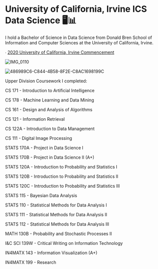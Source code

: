 # University of California, Irvine ICS Data Science 🖥️📊

I hold a Bachelor of Science in Data Science from Donald Bren School of Information and Computer Sciences at the University of California, Irvine.

∙ [2020 University of California, Irvine Commencement](https://commencement.uci.edu/files/2020%20Program%20V11-web.pdf)

![IMG_0110](https://user-images.githubusercontent.com/19508013/159081551-986497c0-8072-4215-bf6d-501fd5db21a5.jpeg)

![486989C6-C844-4B58-8F2E-C8AC1698199C](https://user-images.githubusercontent.com/19508013/136116708-0187790a-c475-4d20-b849-215e8b4e2f3a.jpeg)

Upper Division Coursework I completed:

CS 171 - Introduction to Artificial Intelligence

CS 178 - Machine Learning and Data Mining

CS 161 - Design and Analysis of Algorithms

CS 121 - Information Retrieval

CS 122A - Introduction to Data Management

CS 111 - Digital Image Processing

STATS 170A - Project in Data Science I

STATS 170B - Project in Data Science II (A+)

STATS 120A - Introduction to Probability and Statistics I

STATS 120B - Introduction to Probability and Statistics II

STATS 120C - Introduction to Probability and Statistics III

STATS 115 - Bayesian Data Analysis

STATS 110 - Statistical Methods for Data Analysis I 

STATS 111 - Statistical Methods for Data Analysis II

STATS 112 - Statistical Methods for Data Analysis III

MATH 130B - Probability and Stochastic Processes II

I&C SCI 139W - Critical Writing on Information Technology

IN4MATX 143 - Information Visualization (A+)

IN4MATX 199 - Research
